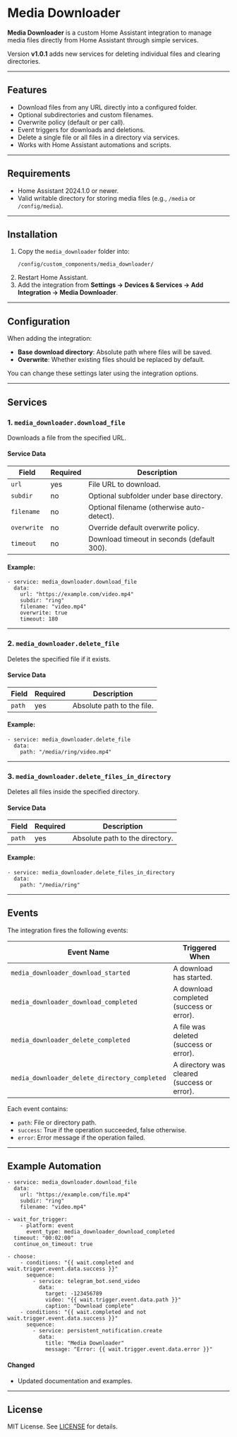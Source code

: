 # Media Downloader

**Media Downloader** is a custom Home Assistant integration to manage media files directly from Home Assistant through simple services.  

Version **v1.0.1** adds new services for deleting individual files and clearing directories.

---

## Features
- Download files from any URL directly into a configured folder.
- Optional subdirectories and custom filenames.
- Overwrite policy (default or per call).
- Event triggers for downloads and deletions.
- Delete a single file or all files in a directory via services.
- Works with Home Assistant automations and scripts.

---

## Requirements
- Home Assistant 2024.1.0 or newer.
- Valid writable directory for storing media files (e.g., `/media` or `/config/media`).

---

## Installation
1. Copy the `media_downloader` folder into:
   ```
   /config/custom_components/media_downloader/
   ```
2. Restart Home Assistant.
3. Add the integration from **Settings → Devices & Services → Add Integration → Media Downloader**.

---

## Configuration
When adding the integration:
- **Base download directory**: Absolute path where files will be saved.
- **Overwrite**: Whether existing files should be replaced by default.

You can change these settings later using the integration options.

---

## Services

### 1. `media_downloader.download_file`
Downloads a file from the specified URL.

#### Service Data
| Field        | Required | Description                               |
|---------------|----------|-------------------------------------------|
| `url`          | yes      | File URL to download.                     |
| `subdir`       | no       | Optional subfolder under base directory.  |
| `filename`     | no       | Optional filename (otherwise auto-detect).|
| `overwrite`    | no       | Override default overwrite policy.        |
| `timeout`      | no       | Download timeout in seconds (default 300).|

#### Example:
```
- service: media_downloader.download_file
  data:
    url: "https://example.com/video.mp4"
    subdir: "ring"
    filename: "video.mp4"
    overwrite: true
    timeout: 180
```

---

### 2. `media_downloader.delete_file`
Deletes the specified file if it exists.

#### Service Data
| Field  | Required | Description                    |
|---------|----------|--------------------------------|
| `path`  | yes      | Absolute path to the file.      |

#### Example:
```
- service: media_downloader.delete_file
  data:
    path: "/media/ring/video.mp4"
```

---

### 3. `media_downloader.delete_files_in_directory`
Deletes all files inside the specified directory.

#### Service Data
| Field  | Required | Description                    |
|---------|----------|--------------------------------|
| `path`  | yes      | Absolute path to the directory. |

#### Example:
```
- service: media_downloader.delete_files_in_directory
  data:
    path: "/media/ring"
```

---

## Events

The integration fires the following events:

| Event Name                                  | Triggered When                                  |
|--------------------------------------------|------------------------------------------------|
| `media_downloader_download_started`         | A download has started.                        |
| `media_downloader_download_completed`       | A download completed (success or error).       |
| `media_downloader_delete_completed`         | A file was deleted (success or error).         |
| `media_downloader_delete_directory_completed` | A directory was cleared (success or error).    |

Each event contains:
- `path`: File or directory path.
- `success`: True if the operation succeeded, false otherwise.
- `error`: Error message if the operation failed.

---

## Example Automation

```
- service: media_downloader.download_file
  data:
    url: "https://example.com/file.mp4"
    subdir: "ring"
    filename: "video.mp4"

- wait_for_trigger:
    - platform: event
      event_type: media_downloader_download_completed
  timeout: "00:02:00"
  continue_on_timeout: true

- choose:
    - conditions: "{{ wait.completed and wait.trigger.event.data.success }}"
      sequence:
        - service: telegram_bot.send_video
          data:
            target: -123456789
            video: "{{ wait.trigger.event.data.path }}"
            caption: "Download complete"
    - conditions: "{{ wait.completed and not wait.trigger.event.data.success }}"
      sequence:
        - service: persistent_notification.create
          data:
            title: "Media Downloader"
            message: "Error: {{ wait.trigger.event.data.error }}"
```

#### Changed
- Updated documentation and examples.

---

## License
MIT License. See [LICENSE](LICENSE) for details.

